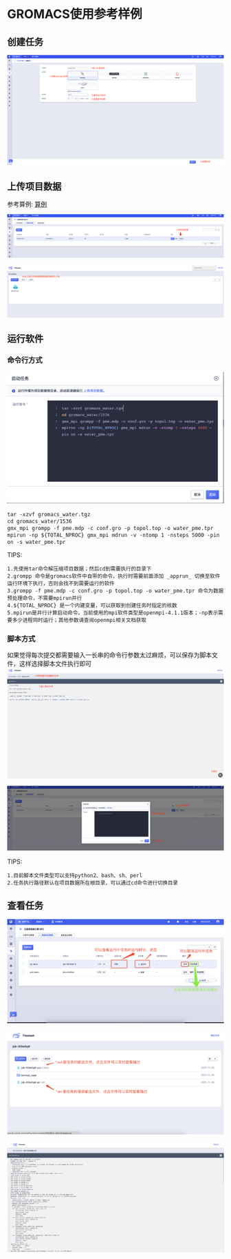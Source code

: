 # GROMACS使用参考样例

## 创建任务

![](/images/gromacs/create.png)

## 上传项目数据
参考算例:
[算例](gromacs_water.tgz)


![](/images/gromacs/2.png)

![](/images/gromacs/3.png)

## 运行软件

### 命令行方式

![](/images/gromacs/4.png)

```
tar -xzvf gromacs_water.tgz
cd gromacs_water/1536
gmx_mpi grompp -f pme.mdp -c conf.gro -p topol.top -o water_pme.tpr
mpirun -np ${TOTAL_NPROC} gmx_mpi mdrun -v -ntomp 1 -nsteps 5000 -pin on -s water_pme.tpr
```

TIPS:
```
1.先使用tar命令解压缩项目数据；然后cd到需要执行的目录下
2.grompp 命令是gromacs软件中自带的命令，执行时需要前面添加 _apprun_ 切换至软件运行环境下执行，否则会找不到需要运行的软件
3.grompp -f pme.mdp -c conf.gro -p topol.top -o water_pme.tpr 命令为数据预处理命令，不需要mpirun并行
4.${TOTAL_NPROC} 是一个内建变量，可以获取到创建任务时指定的核数
5.mpirun是并行计算启动命令，当前使用的mpi软件类型是openmpi-4.1.1版本；-np表示需要多少进程同时运行；其他参数请查阅openmpi相关文档获取
```

### 脚本方式
如果觉得每次提交都需要输入一长串的命令行参数太过麻烦，可以保存为脚本文件，这样选择脚本文件执行即可
![](/images/gromacs/5.png)

![](/images/gromacs/6.png)

TIPS:
```
1.目前脚本文件类型可以支持python2、bash、sh、perl
2.任务执行路径默认在项目数据所在根目录，可以通过cd命令进行切换目录
```

## 查看任务
![](/images/gromacs/7.png)

![](/images/gromacs/8.png)

![](/images/gromacs/9.png)
